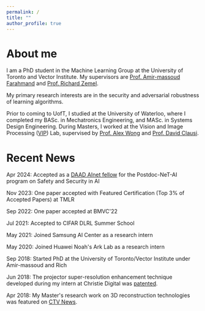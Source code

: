 ```yaml
---
permalink: /
title: ""
author_profile: true
---
```

# About me

I am a PhD student in the Machine Learning Group at the University of Toronto and Vector Institute. My supervisors are [Prof. Amir-massoud Farahmand](https://vectorinstitute.ai/team/amir-massoud-farahmand/) and [Prof. Richard Zemel](http://www.cs.toronto.edu/~zemel/inquiry/home.php). 

My primary research interests are in the security and adversarial robustness of learning algorithms.

Prior to coming to UofT, I studied at the University of Waterloo, where I completed my BASc. in Mechatronics Engineering, and MASc. in Systems Design Engineering. During Masters, I worked at the Vision and Image Processing ([VIP](https://uwaterloo.ca/vision-image-processing-lab/)) Lab, supervised by [Prof. Alex Wong](http://www.eng.uwaterloo.ca/~a28wong/index.html) and [Prof. David Clausi](https://uwaterloo.ca/vision-image-processing-lab/people-profiles/david-clausi).

<!-- During the first year of my MASc., I worked as a research engineer intern with [Christie Digital](https://www.christiedigital.com/en-us), a Canadian projector technology company. There I collaborated with a team of Christie engineers on achieving [projector super-resolution enhancement](https://en.wikipedia.org/wiki/Super-resolution_imaging) - extending the resolution of projectors beyond their hardware capabilities.

My Master’s thesis focuses on 3D reconstruction technologies. I am building a novel active depth sensing system that infers depth by analyzing the blurriness of the projection pattern at different depth levels caused by camera defocus. Without relying on complex hardware, I developed a computational depth inference model based on parametric estimation approach([Gaussian based](http://openjournals.uwaterloo.ca/index.php/vsl/article/view/96)) and non-parametric estimation ([Deep learning-driven](http://openjournals.uwaterloo.ca/index.php/vsl/article/view/165)). -->

# Recent News 
Apr 2024: Accepted as a [DAAD AInet fellow](https://www.daad.de/en/the-daad/postdocnet/fellows/fellows/) for the Postdoc-NeT-AI program on Safety and Security in AI

Nov 2023: One paper accepted with Featured Certification (Top 3% of Accepted Papers) at TMLR

Sep 2022: One paper accepted at BMVC'22

Jul 2021: Accepted to CIFAR DLRL Summer School

May 2021: Joined Samsung AI Center as a research intern

May 2020: Joined Huawei Noah's Ark Lab as a research intern

Sep 2018: Started PhD at the University of Toronto/Vector Institute under Amir-massoud and Rich

Jun 2018: The projector super-resolution enhancement technique developed during my intern at Christie Digital was [patented](https://patentimages.storage.googleapis.com/e3/69/58/de9300c78a13a6/US10009587.pdf).

Apr 2018: My Master's research work on 3D reconstruction technologies was featured on [CTV News](https://kitchener.ctvnews.ca/video?clipId=1359802).

<!-- 
My primary research interests are in machine learning and its application to computer vision. In particular, I am interested in the adversarial robustness of deep neural networks.

I am working on my MASc. with [Prof. Alex Wong](http://www.eng.uwaterloo.ca/~a28wong/index.html) and [Prof. David Clausi](https://uwaterloo.ca/vision-image-processing-lab/people-profiles/david-clausi) in the Vision and Image Processing ([VIP](https://uwaterloo.ca/vision-image-processing-lab/)) Lab within [Systems Design Engineering](https://uwaterloo.ca/systems-design-engineering/) at the [University of Waterloo](https://uwaterloo.ca/). In Spring 2016, I completed my BASc. in [Mechatronics Engineering](https://uwaterloo.ca/mechanical-mechatronics-engineering/) at the University of Waterloo.

During the first year of my MASc., I worked as a research engineer intern with [Christie Digital](https://www.christiedigital.com/en-us), a Canadian projector technology company. There I collaborated with a team of Christie engineers on achieving [projector super-resolution enhancement](https://en.wikipedia.org/wiki/Super-resolution_imaging) - extending the resolution of projectors beyond their hardware capabilities.

My Master’s thesis focuses on 3D reconstruction technologies. I am building a novel active depth sensing system that infers depth by analyzing the blurriness of the projection pattern at different depth levels caused by camera defocus. Without relying on complex hardware, I developed a computational depth inference model based on parametric estimation approach([Gaussian based](http://openjournals.uwaterloo.ca/index.php/vsl/article/view/96)) and non-parametric estimation ([Deep learning-driven](http://openjournals.uwaterloo.ca/index.php/vsl/article/view/165)). -->
